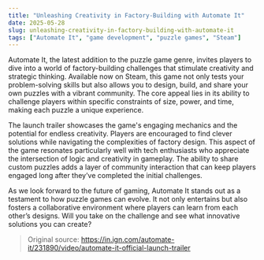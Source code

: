 ```yaml
---
title: "Unleashing Creativity in Factory-Building with Automate It"
date: 2025-05-28
slug: unleashing-creativity-in-factory-building-with-automate-it
tags: ["Automate It", "game development", "puzzle games", "Steam"]
---
```


Automate It, the latest addition to the puzzle game genre, invites players to dive into a world of factory-building challenges that stimulate creativity and strategic thinking. Available now on Steam, this game not only tests your problem-solving skills but also allows you to design, build, and share your own puzzles with a vibrant community. The core appeal lies in its ability to challenge players within specific constraints of size, power, and time, making each puzzle a unique experience.

The launch trailer showcases the game's engaging mechanics and the potential for endless creativity. Players are encouraged to find clever solutions while navigating the complexities of factory design. This aspect of the game resonates particularly well with tech enthusiasts who appreciate the intersection of logic and creativity in gameplay. The ability to share custom puzzles adds a layer of community interaction that can keep players engaged long after they’ve completed the initial challenges.

As we look forward to the future of gaming, Automate It stands out as a testament to how puzzle games can evolve. It not only entertains but also fosters a collaborative environment where players can learn from each other’s designs. Will you take on the challenge and see what innovative solutions you can create?

> Original source: https://in.ign.com/automate-it/231890/video/automate-it-official-launch-trailer